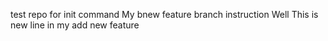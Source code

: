 test repo for init command
My bnew feature branch instruction
Well This is new line in my add new feature

